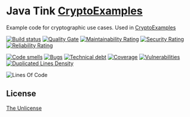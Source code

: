 # Java Tink [CryptoExamples](https://www.cryptoexamples.com)

Example code for cryptographic use cases. Used in [CryptoExamples](https://github.com/cryptoexamples/CryptoExamples)

[![Build status](https://travis-ci.org/cryptoexamples/java-tink-cryptoexamples.svg?branch=master)](https://travis-ci.org/SonarSource/cryptoexamples/java-tink-cryptoexamples)
[![Quality Gate](https://sonarcloud.io/api/project_badges/measure?project=java-tink-cryptoexamples&metric=alert_status)](https://sonarcloud.io/dashboard?id=java-tink-cryptoexamples)
[![Maintainability Rating](https://sonarcloud.io/api/project_badges/measure?project=java-tink-cryptoexamples&metric=sqale_rating)](https://sonarcloud.io/component_measures?id=java-tink-cryptoexamples&metric=sqale_rating)
[![Security Rating](https://sonarcloud.io/api/project_badges/measure?project=java-tink-cryptoexamples&metric=security_rating)](https://sonarcloud.io/component_measures?id=java-tink-cryptoexamples&metric=security_rating)
[![Reliability Rating](https://sonarcloud.io/api/project_badges/measure?project=java-tink-cryptoexamples&metric=reliability_rating)](https://sonarcloud.io/component_measures?id=java-tink-cryptoexamples&metric=reliability_rating)

[![Code smells](https://sonarcloud.io/api/project_badges/measure?project=java-tink-cryptoexamples&metric=code_smells)](https://sonarcloud.io/component_measures?id=java-tink-cryptoexamples&metric=code_smells)
[![Bugs](https://sonarcloud.io/api/project_badges/measure?project=java-tink-cryptoexamples&metric=bugs)](https://sonarcloud.io/component_measures?id=java-tink-cryptoexamples&metric=bugs)
[![Technical debt](https://sonarcloud.io/api/project_badges/measure?project=java-tink-cryptoexamples&metric=sqale_index)](https://sonarcloud.io/component_measures?id=java-tink-cryptoexamples&metric=sqale_index)
[![Coverage](https://sonarcloud.io/api/project_badges/measure?project=java-tink-cryptoexamples&metric=coverage)](https://sonarcloud.io/component_measures?id=java-tink-cryptoexamples&metric=coverage)
[![Vulnerabilities](https://sonarcloud.io/api/project_badges/measure?project=java-tink-cryptoexamples&metric=vulnerabilities)](https://sonarcloud.io/component_measures?id=java-tink-cryptoexamples&metric=vulnerabilities)
[![Duplicated Lines Density](https://sonarcloud.io/api/project_badges/measure?project=java-tink-cryptoexamples&metric=duplicated_lines_density)](https://sonarcloud.io/component_measures?id=java-tink-cryptoexamples&metric=duplicated_lines_density)

![Lines Of Code](https://sonarcloud.io/api/project_badges/measure?project=java-tink-cryptoexamples&metric=ncloc)

## License

[The Unlicense](LICENSE)

